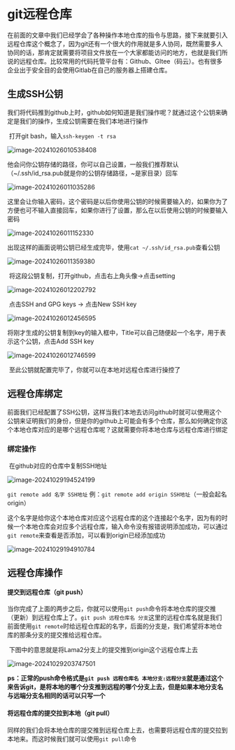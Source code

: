 # git远程仓库

​	在前面的文章中我们已经学会了各种操作本地仓库的指令与思路，接下来就要引入远程仓库这个概念了，因为git还有一个很大的作用就是多人协同，既然需要多人协同的话，那肯定就需要将项目文件放在一个大家都能访问的地方，也就是我们所说的远程仓库。比较常用的代码托管平台有：Github、GItee（码云）。也有很多企业出于安全目的会使用Gitlab在自己的服务器上搭建仓库。

## 生成SSH公钥

​	我们将代码推到github上时，github如何知道是我们操作呢？就通过这个公钥来确定是我们的操作，生成公钥需要在我们本地进行操作

​	打开git bash，输入`ssh-keygen -t rsa`

![image-20241026010538408](https://pic.hibugs.net/NGBTEAM/image-20241026010538408.png)

​	他会问你公钥存储的路径，你可以自己设置，一般我们推荐默认（~/.ssh/id_rsa.pub就是你的公钥存储路径，~是家目录）回车

![image-20241026011035286](https://pic.hibugs.net/NGBTEAM/image-20241026011035286.png)

​	这里会让你输入密码，这个密码是以后你使用公钥的时候需要输入的，如果你为了方便也可不输入直接回车，如果你进行了设置，那么在以后使用公钥的时候要输入密码

![image-20241026011152330](https://pic.hibugs.net/NGBTEAM/image-20241026011152330.png)

​	出现这样的画面说明公钥已经生成完毕，使用`cat ~/.ssh/id_rsa.pub`查看公钥

![image-20241026011359380](https://pic.hibugs.net/NGBTEAM/image-20241026011359380.png)

​	将这段公钥复制，打开github，点击右上角头像->点击setting

![image-20241026012202792](https://pic.hibugs.net/NGBTEAM/image-20241026012202792.png)

​	点击SSH and GPG keys -> 点击New SSH key

![image-20241026012456595](https://pic.hibugs.net/NGBTEAM/image-20241026012456595.png)

​	将刚才生成的公钥复制到key的输入框中，Title可以自己随便起一个名字，用于表示这个公钥，点击Add SSH key

![image-20241026012746599](https://pic.hibugs.net/NGBTEAM/image-20241026012746599.png)

​	至此公钥就配置完毕了，你就可以在本地对远程仓库进行操控了

## 远程仓库绑定

​	前面我们已经配置了SSH公钥，这样当我们本地去访问github时就可以使用这个公钥来证明我们的身份，但是你的github上可能会有多个仓库，那么如何确定你这个本地仓库对应的是哪个远程仓库呢？这就需要你将本地仓库与远程仓库进行绑定

### 绑定操作

​	在github对应的仓库中复制SSH地址

![image-20241029194524199](https://pic.hibugs.net/NGBTEAM/image-20241029194524199.png)

`git remote add 名字 SSH地址` 例：`git remote add origin SSH地址`（一般会起名origin）

​	这个名字是给你这个本地仓库对应这个远程仓库的这个连接起个名字，因为有的时候一个本地仓库会对应多个远程仓库，输入命令没有报错说明添加成功，可以通过`git remote`来查看是否添加，可以看到origin已经添加成功

![image-20241029194910784](https://pic.hibugs.net/NGBTEAM/image-20241029194910784.png)

## 远程仓库操作

#### 提交到远程仓库（git push）	

​	当你完成了上面的两步之后，你就可以使用`git push`命令将本地仓库的提交推（更新）到远程仓库上了。`git push 远程仓库名 分支`这里的远程仓库名就是我们前面使用`git remote`时给远程仓库起的名字，后面的分支是，我们希望将本地仓库的那条分支的提交推给远程仓库。

​	下图中的意思就是将Lama2分支上的提交推到origin这个远程仓库上去

![image-20241029203747501](https://pic.hibugs.net/NGBTEAM/image-20241029203747501.png)

​	**ps：正常的push命令格式是`git push 远程仓库名 本地分支:远程分支`就是通过这个来告诉git，是将本地的哪个分支推到远程的哪个分支上去，但是如果本地分支名与远端分支名相同的话可以只写一个**

#### 将远程仓库的提交拉到本地（git pull）

​	同样的我们会将本地仓库的提交推到远程仓库上去，也需要将远程仓库的提交拉到本地来。而这时候我们就可以使用`git pull`命令